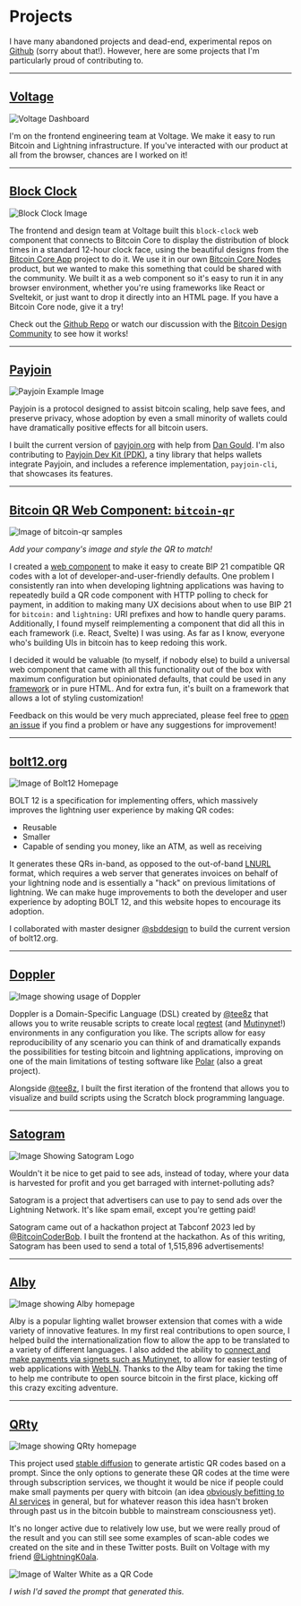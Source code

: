 # Projects 

I have many abandoned projects and dead-end, experimental repos on [Github](https://github.com/thebrandonlucas?tab=repositories) (sorry about that!). However, here are some projects that I'm particularly proud of contributing to.

---

## [Voltage](https://www.voltage.cloud)

![Voltage Dashboard](/images/projects/voltage-dash-5.webp)

I'm on the frontend engineering team at Voltage. We make it easy to run Bitcoin and Lightning infrastructure. If you've interacted with our product at all from the browser, chances are I worked on it!

---

## [Block Clock](https://github.com/voltagecloud/block-clock)

![Block Clock Image](/images/projects/blockclock.png)

The frontend and design team at Voltage built this `block-clock` web component that connects to Bitcoin Core to display the distribution of block times in a standard 12-hour clock face, using the beautiful designs from the [Bitcoin Core App](https://bitcoincore.app/?ref=blucas.ghost.iohttps://bitcoincore.app) project to do it. We use it in our own [Bitcoin Core Nodes](https://www.voltage.cloud/bitcoin-core) product, but we wanted to make this something that could be shared with the community. We built it as a web component so it's easy to run it in any browser environment, whether you're using frameworks like React or Sveltekit, or just want to drop it directly into an HTML page. If you have a Bitcoin Core node, give it a try!

Check out the [Github Repo](https://github.com/voltagecloud/block-clock) or watch our discussion with the [Bitcoin Design Community](https://www.youtube.com/watch?v=igKZ-IPlADY) to see how it works!

---

## [Payjoin](https://payjoin.org)

![Payjoin Example Image](/images/projects/payjoin.png)

Payjoin is a protocol designed to assist bitcoin scaling, help save fees, and preserve privacy, whose adoption by even a small minority of wallets could have dramatically positive effects for all bitcoin users.

I built the current version of [payjoin.org](https://payjoin.org) with help from [Dan Gould](https://dangould.dev). I'm also contributing to [Payjoin Dev Kit (PDK)](https://dangould.dev), a tiny library that helps wallets integrate Payjoin, and includes a reference implementation, `payjoin-cli`, that showcases its features.

---

## [Bitcoin QR Web Component: `bitcoin-qr`](https://bitcoin-qr-demo.netlify.app)

![Image of `bitcoin-qr` samples](/images/projects/bitcoin-qr.png)

_Add your company's image and style the QR to match!_

I created a [web component](https://developer.mozilla.org/en-US/docs/Web/API/Web_Components) to make it easy to create BIP 21 compatible QR codes with a lot of developer-and-user-friendly defaults. One problem I consistently ran into when developing lightning applications was having to repeatedly build a QR code component with HTTP polling to check for payment, in addition to making many UX decisions about when to use BIP 21 for `bitcoin:` and `lightning:` URI prefixes and how to handle query params. Additionally, I found myself reimplementing a component that did all this in each framework (i.e. React, Svelte) I was using. As far as I know, everyone who's building UIs in bitcoin has to keep redoing this work.

I decided it would be valuable (to myself, if nobody else) to build a universal web component that came with all this functionality out of the box with maximum configuration but opinionated defaults, that could be used in any [framework](https://qr-code-styling.com) or in pure HTML. And for extra fun, it's built on a framework that allows a lot of styling customization!

Feedback on this would be very much appreciated, please feel free to [open an issue](https://github.com/thebrandonlucas/bitcoin-qr) if you find a problem or have any suggestions for improvement!

---

## [bolt12.org](https://bolt12.org)

![Image of Bolt12 Homepage](/images/projects/bolt12.org.png)

BOLT 12 is a specification for implementing offers, which massively improves the lightning user experience by making QR codes:

- Reusable
- Smaller
- Capable of sending you money, like an ATM, as well as receiving

It generates these QRs in-band, as opposed to the out-of-band [LNURL](https://voltage.cloud/blog/lightning-network-faq/how-does-lnurl-work-enhancing-lightnings-user-experience) format, which requires a web server that generates invoices on behalf of your lightning node and is essentially a "hack" on previous limitations of lightning. We can make huge improvements to both the developer and user experience by adopting BOLT 12, and this website hopes to encourage its adoption.

I collaborated with master designer [@sbddesign](https://x.com/StephenDeLorme) to build the current version of bolt12.org.

---

## [Doppler](https://github.com/tee8z/doppler)

![Image showing usage of Doppler](/images/projects/doppler.png)

Doppler is a Domain-Specific Language (DSL) created by [@tee8z](https://x.com/Tee8z) that allows you to write reusable scripts to create local [regtest](https://developer.bitcoin.org/examples/testing.html) (and [Mutinynet](https://blog.mutinywallet.com/mutinynet)!) environments in any configuration you like. The scripts allow for easy reproducibility of any scenario you can think of and dramatically expands the possibilities for testing bitcoin and lightning applications, improving on one of the main limitations of testing software like [Polar](https://lightningpolar.com) (also a great project).

Alongside [@tee8z](https://x.com/Tee8z), I built the first iteration of the frontend that allows you to visualize and build scripts using the Scratch block programming language.

---

## [Satogram](https://satogram.xyz)

![Image Showing Satogram Logo](/images/projects/satogram.png)

Wouldn't it be nice to get paid to see ads, instead of today, where your data is harvested for profit and you get barraged with internet-polluting ads?

Satogram is a project that advertisers can use to pay to send ads over the Lightning Network. It's like spam email, except you're getting paid!

Satogram came out of a hackathon project at Tabconf 2023 led by [@BitcoinCoderBob](https://x.com/BitcoinCoderBob). I built the frontend at the hackathon. As of this writing, Satogram has been used to send a total of 1,515,896 advertisements!

---


## [Alby](https://getalby.com)

![Image showing Alby homepage](/images/projects/alby.png)

Alby is a popular lighting wallet browser extension that comes with a wide variety of innovative features. In my first real contributions to open source, I helped build the internationalization flow to allow the app to be translated to a variety of different languages. I also added the ability to [connect and make payments via signets such as Mutinynet](https://github.com/getAlby/lightning-browser-extension/pull/3128), to allow for easier testing of web applications with [WebLN](https://webln.guide). Thanks to the Alby team for taking the time to help me contribute to open source bitcoin in the first place, kicking off this crazy exciting adventure.

---

## [QRty](https://qr-ai.netlify.app)

![Image showing QRty homepage](/images/projects/qrty.png)

This project used [stable diffusion](https://en.wikipedia.org/wiki/Stable_Diffusion) to generate artistic QR codes based on a prompt. Since the only options to generate these QR codes at the time were through subscription services, we thought it would be nice if people could make small payments per query with bitcoin (an idea [obviously befitting to AI services](https://hivemind.vc/ai) in general, but for whatever reason this idea hasn't broken through past us in the bitcoin bubble to mainstream consciousness yet).

It's no longer active due to relatively low use, but we were really proud of the result and you can still see some examples of scan-able codes we created on the site and in these Twitter posts. Built on Voltage with my friend [@LightningK0ala](https://x.com/LightningK0ala).

![Image of Walter White as a QR Code](/images/projects/qr-walt.png)

_I wish I'd saved the prompt that generated this._
